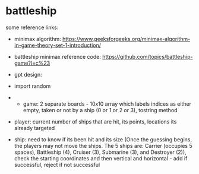 # battleship

some reference links:
- minimax algorithm: https://www.geeksforgeeks.org/minimax-algorithm-in-game-theory-set-1-introduction/
- battleship minimax reference code: https://github.com/topics/battleship-game?l=c%23
- gpt design:
- import random

- - game: 2 separate boards - 10x10 array which labels indices as either empty, taken or not by a ship (0 or 1 or 2 or 3), tostring method
- player: current number of ships that are hit, its points, locations its already targeted
- ship: need to know if its been hit and its size (Once the guessing begins, the players may not move the ships. The 5 ships are: Carrier (occupies 5 spaces), Battleship (4), Cruiser (3), Submarine (3), and Destroyer (2)), check the starting coordinates and then vertical and horizontal - add if successful, reject if not successful
